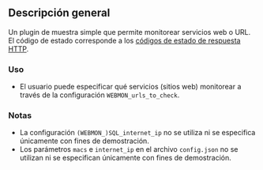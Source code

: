 ## Descripción general

Un plugin de muestra simple que permite monitorear servicios web o URL. El código de estado corresponde a los [códigos de estado de respuesta HTTP](https://developer.mozilla.org/en-US/docs/Web/HTTP/Status).

### Uso

- El usuario puede especificar qué servicios (sitios web) monitorear a través de la configuración `WEBMON_urls_to_check`.

### Notas

- La configuración `(WEBMON_)SQL_internet_ip` no se utiliza ni se especifica únicamente con fines de demostración.
- Los parámetros `macs` e `internet_ip` en el archivo `config.json` no se utilizan ni se especifican únicamente con fines de demostración.

